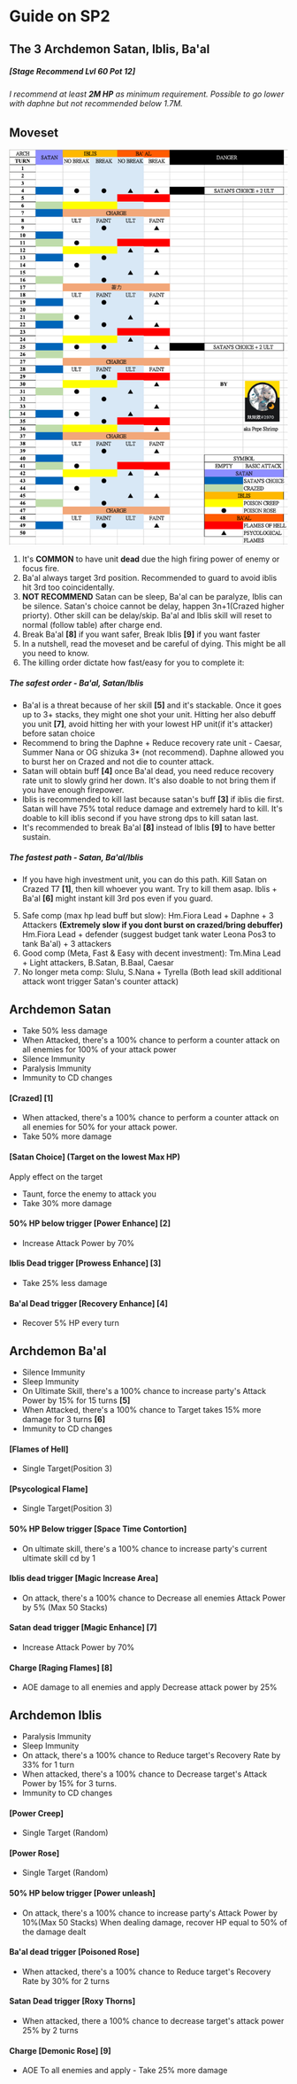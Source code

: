 # Guide on SP2
## The 3 Archdemon Satan, Iblis, Ba'al
##### [Stage Recommend Lvl 60 Pot 12]
###### I recommend at least **2M HP** as minimum requirement. Possible to go lower with daphne but not recommended below 1.7M. 

## Moveset
![SP2 Moveset](../image/spguide/s4sp2moveset.png)


1. It's **COMMON** to have unit **dead** due the high firing power of enemy or focus fire. 
2. Ba'al always target 3rd position. Recommended to guard to avoid iblis hit 3rd too coincidentally.
3. **NOT RECOMMEND**  Satan can be sleep, Ba'al can be paralyze, Iblis can be silence. Satan's choice cannot be delay, happen 3n+1(Crazed higher priorty). Other skill can be delay/skip. Ba'al and Iblis skill will reset to normal (follow table) after charge end. 
4. Break Ba'al **[8]** if you want safer, Break Iblis **[9]** if you want faster
5. In a nutshell, read the moveset and be careful of dying. This might be all you need to know.
6. The killing order dictate how fast/easy for you to complete it: 
 
##### The safest order - Ba'al, Satan/Iblis

- Ba'al is a threat because of her skill **[5]** and it's stackable. Once it goes up to 3+ stacks, they might one shot your unit. Hitting her also debuff you unit **[7]**, avoid hitting her with your lowest HP unit(if it's attacker) before satan choice 
- Recommend to bring the Daphne + Reduce recovery rate unit - Caesar, Summer Nana or OG shizuka 3* (not recommend). Daphne allowed you to burst her on Crazed and not die to counter attack.
- Satan will obtain buff **[4]** once Ba'al dead, you need reduce recovery rate unit to slowly grind her down. It's also doable to not bring them if you have enough firepower.
- Iblis is recommended to kill last because satan's buff **[3]** if iblis die first. Satan will have 75% total reduce damage and extremely hard to kill. It's doable to kill iblis second if you have strong dps to kill satan last.
- It's recommended to break Ba'al **[8]** instead of Iblis **[9]** to have better sustain.

##### The fastest path - Satan, Ba'al/Iblis
- If you have high investment unit, you can do this path. Kill Satan on Crazed T7 **[1]**, then kill whoever you want. Try to kill them asap. Iblis + Ba'al **[6]** might instant kill 3rd pos even if you guard.

5. Safe comp (max hp lead buff but slow): 
Hm.Fiora Lead + Daphne + 3 Attackers 
**(Extremely slow if you dont burst on crazed/bring debuffer)**
Hm.Fiora Lead + defender (suggest budget tank water Leona Pos3 to tank Ba'al) + 3 attackers
6. Good comp (Meta, Fast & Easy with decent investment):
Tm.Mina Lead + Light attackers, B.Satan, B.Baal, Caesar
7. No longer meta comp: 
Slulu, S.Nana + Tyrella (Both lead skill additional attack wont trigger Satan's counter attack)

## Archdemon Satan
- Take 50% less damage
- When Attacked, there's a 100% chance to perform a counter attack on all enemies for 100% of your attack power
- Silence Immunity
- Paralysis Immunity
- Immunity to CD changes

#### [Crazed] [1]
- When attacked, there's a 100% chance to perform a counter attack on all enemies for 50% for your attack power.
- Take 50% more damage

#### [Satan Choice] (Target on the lowest Max HP)
Apply effect on the target
- Taunt, force the enemy to attack you
- Take 30% more damage

#### 50% HP below trigger [Power Enhance] [2]
- Increase Attack Power by 70%

#### Iblis Dead trigger [Prowess Enhance] [3]
- Take 25% less damage

#### Ba'al Dead trigger [Recovery Enhance] [4]
- Recover 5% HP every turn

## Archdemon Ba'al
- Silence Immunity
- Sleep Immunity
- On Ultimate Skill, there's a 100% chance to increase party's Attack Power by 15% for 15 turns **[5]**
- When Attacked, there's a 100% chance to Target takes 15% more damage for 3 turns **[6]**
- Immunity to CD changes

#### [Flames of Hell]
- Single Target(Position 3)
#### [Psycological Flame]
- Single Target(Position 3)

#### 50% HP Below trigger [Space Time Contortion]
- On ultimate skill, there's a 100% chance to increase party's current ultimate skill cd by 1

#### Iblis dead trigger [Magic Increase Area]
- On attack, there's a 100% chance to Decrease all enemies Attack Power by 5% (Max 50 Stacks)
#### Satan dead trigger [Magic Enhance] [7]
- Increase Attack Power by 70%

#### Charge [Raging Flames] [8]
- AOE damage to all enemies and apply Decrease attack power by 25% 

## Archdemon Iblis
- Paralysis Immunity
- Sleep Immunity
- On attack, there's a 100% chance to Reduce target's Recovery Rate by 33% for 1 turn
- When attacked, there's a 100% chance to Decrease target's Attack Power by 15% for 3 turns.
- Immunity to CD changes

#### [Power Creep]
- Single Target (Random)
#### [Power Rose]
- Single Target (Random)
#### 50% HP below trigger [Power unleash]
- On attack, there's a 100% chance to increase party's Attack Power by 10%(Max 50 Stacks)
When dealing damage, recover HP equal to 50% of the damage dealt

#### Ba'al dead trigger [Poisoned Rose]
- When attacked, there's a 100% chance to Reduce target's Recovery Rate by 30% for 2 turns

#### Satan Dead trigger [Roxy Thorns]
- When attacked, there a 100% chance to decrease target's attack power 25% by 2 turns

#### Charge [Demonic Rose] [9]
- AOE To all enemies and apply - Take 25% more damage
